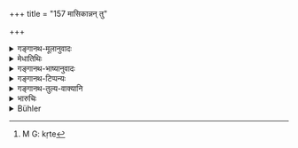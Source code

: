 +++
title = "157 मासिकान्नन् तु"

+++

<details><summary>गङ्गानथ-मूलानुवादः</summary>

If a twice-born person, who has not completed his course of study, eats food given at a monthly rite, he shall fast for three days and remain one day in water.—(157)
</details>

<details><summary>मेधातिथिः</summary>

**मासिकम्** एकोद्दिष्टश्राद्धम्, "अकृते[^२४८] सपिण्डीकरणे प्रतिमासं तु वत्सरम्" इति । आमावास्यस्य तु मासिकव्यपदेशे ऽप्य् अनुज्ञातत्वात्, "कामम् अभ्यर्थितो ऽश्नीयात्" (म्ध् २.१८९) इति कुतः प्रायश्चित्तम् । 


[^२४८]:
     M G: kṛte

- <u>अन्ये</u> त्व् अभ्यर्थितस्यानुज्ञानाद् अनभ्यर्थ्यमानस्योक्तम् एवेत्य् आहुः । 

- **असमावर्तको** गुरुकुले तिष्ठन्न् अर्थाद् ब्रह्मचार्य् उच्यते । त्र्यहाद् अन्यतरस्मिन्न् अहन्य् **उदके वसेत्** । त्र्यहस्यैव बुद्धौ स्थितत्वात् तर्हि चतुर्थम् अहस् तद् दिवसः ॥ ११.१५७ ॥
</details>

<details><summary>गङ्गानथ-भाष्यानुवादः</summary>

‘*Monthly rite*’—*i.e*., the ‘*Ekoddiṣṭa*’ *śrāddha*, which is performed every month, for one year, till the performance of the ‘*Sapiṇḍīkaraṇa*.’ Though the *śrāddha* performed on the new-moon day is also called a ‘monthly śrāddha,’ eating at it has been permitted by such texts as—‘when invited he may freely eat’; how then could there be any expiation needed in this case?

Others have held that what is permitted is eating *on invitation*, so that if one eats *without invitation* at the new-moon śrāddhas also, he should be liable to the said expiation.

‘*Who has not completed his course of study*’—*i.e*., while one is still residing with the teacher; *i.e*., the Religious Student.

Out of the three days, on any ono day, he may remain in water. Since the ‘three days’ are mentioned, there would be no justification for adding a fourth day.—(157)
</details>

<details><summary>गङ्गानथ-टिप्पन्यः</summary>

‘*Ekāhañcodāke vaset*’.—This is to be done, on the fourth day
(Medhātithi),—on any one of the three fasting days (Govindarāja and
Kullūka),—on the first day (Nārāyaṇa).

This verse is quoted in *Aparārka* (p. 1144), which explains ‘*Māsika*’
as standing for the *Śrāddha* that is done every month during the first
year on the date of death, and *not* for the *Amāvāsyā śrāddha*;—and in
*Prāyaścittaviveka* (p. 307), which says that this refers to the act
being *unintentional*, and adds that ‘*māsikānnam*’ refers to food given
at all after-death *śrāddhas*,—and that what is meant by ‘*ekāhamudake
vaset*’ is that ‘he should fast for three days and live on water on the
fourth day.’
</details>

<details><summary>गङ्गानथ-तुल्य-वाक्यानि</summary>

*Vaśiṣṭha* (23.12).—‘The *Kṛcchra* penance must he performed if the
Student eats food even at a Śrāddha, or by a person who is impure on
account of a recent birth or death.’

*Viṣṇu* (51.43-44).—‘A Student who partakes of a Śrāddha repast must
fast for three days; and he must remain in water for a whole day
afterwards.’
</details>

<details><summary>भारुचिः</summary>

स्वयंप्रार्थनया प्रार्थितस्यैतत् प्रायश्चित्तं **मासिकान्न**भोजने । यस्माद् उक्तम् "कामम् अभ्यर्थितो ऽश्नीयात्" इत्य् एवमादि इतरथा हि विहितप्रतिषेधः प्रसज्येत । तथा चोक्तम्, "व्रतस्थम् अपि दौहित्रं कामं श्राद्धं नियोजयेत्" इति । एवं सत्य् अस्मात् प्रायस्चित्तोपदेशात् विशेषप्रतिषेधो ऽयं विज्ञेयः । नात्यन्तप्रतिषेधः ॥ ११.१५६ ॥
</details>

<details><summary>Bühler</summary>

158	If a twice-born man, who has not returned (home from his teacher's house), eats food, given at a monthly (Sraddha,) he shall fast during three days and pass one day (standing) in water.
</details>
